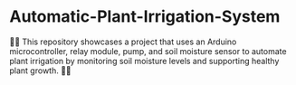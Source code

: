 # Automatic-Plant-Irrigation-System
🥕🌿 This repository showcases a project that uses an Arduino microcontroller, relay module, pump, and soil moisture sensor to automate plant irrigation by monitoring soil moisture levels and supporting healthy plant growth. 🌿🥕

